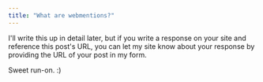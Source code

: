 ```yaml
---
title: "What are webmentions?"
---
```


I'll write this up in detail later, but if you write a response on your site and reference this post's URL, you can let my site know about your response by providing the URL of your post in my form.

Sweet run-on. :)
